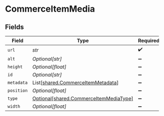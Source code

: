 # CommerceItemMedia


## Fields

| Field                                                                                  | Type                                                                                   | Required                                                                               | Description                                                                            |
| -------------------------------------------------------------------------------------- | -------------------------------------------------------------------------------------- | -------------------------------------------------------------------------------------- | -------------------------------------------------------------------------------------- |
| `url`                                                                                  | *str*                                                                                  | :heavy_check_mark:                                                                     | N/A                                                                                    |
| `alt`                                                                                  | *Optional[str]*                                                                        | :heavy_minus_sign:                                                                     | N/A                                                                                    |
| `height`                                                                               | *Optional[float]*                                                                      | :heavy_minus_sign:                                                                     | N/A                                                                                    |
| `id`                                                                                   | *Optional[str]*                                                                        | :heavy_minus_sign:                                                                     | N/A                                                                                    |
| `metadata`                                                                             | List[[shared.CommerceItemMetadata](../../models/shared/commerceitemmetadata.md)]       | :heavy_minus_sign:                                                                     | N/A                                                                                    |
| `position`                                                                             | *Optional[float]*                                                                      | :heavy_minus_sign:                                                                     | N/A                                                                                    |
| `type`                                                                                 | [Optional[shared.CommerceItemMediaType]](../../models/shared/commerceitemmediatype.md) | :heavy_minus_sign:                                                                     | N/A                                                                                    |
| `width`                                                                                | *Optional[float]*                                                                      | :heavy_minus_sign:                                                                     | N/A                                                                                    |